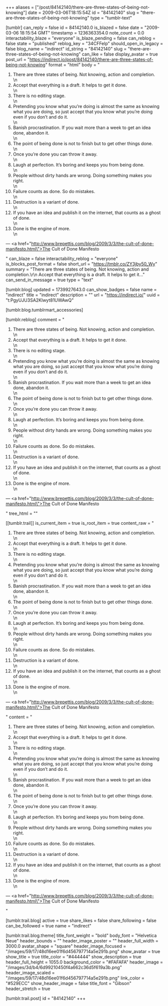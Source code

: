 +++
aliases = ["/post/84142140/there-are-three-states-of-being-not-knowing"]
date = 2009-03-06T18:15:54Z
id = "84142140"
slug = "there-are-three-states-of-being-not-knowing"
type = "tumblr-text"

[tumblr]
can_reply = false
id = 84142140.0
is_blazed = false
date = "2009-03-06 18:15:54 GMT"
timestamp = 1236363354.0
note_count = 0.0
interactability_blaze = "everyone"
is_blaze_pending = false
can_reblog = false
state = "published"
reblog_key = "34CFFelp"
should_open_in_legacy = false
blog_name = "indirect"
id_string = "84142140"
slug = "there-are-three-states-of-being-not-knowing"
can_like = false
display_avatar = true
post_url = "https://indirect.io/post/84142140/there-are-three-states-of-being-not-knowing"
format = "html"
body = "<ol><li>There are three states of being. Not knowing, action and completion.</li>\n<li>Accept that everything is a draft. It helps to get it done.</li>\n<li>There is no editing stage.</li>\n<li>Pretending you know what you&rsquo;re doing is almost the same as knowing what you are doing, so just accept that you know what you&rsquo;re doing even if you don&rsquo;t and do it.</li>\n<li>Banish procrastination. If you wait more than a week to get an idea done, abandon it.</li>\n<li>The point of being done is not to finish but to get other things done.</li>\n<li>Once you&rsquo;re done you can throw it away.</li>\n<li>Laugh at perfection. It&rsquo;s boring and keeps you from being done.</li>\n<li>People without dirty hands are wrong. Doing something makes you right.</li>\n<li>Failure counts as done. So do mistakes.</li>\n<li>Destruction is a variant of done.</li>\n<li>If you have an idea and publish it on the internet, that counts as a ghost of done.</li>\n<li>Done is the engine of more.</li>\n</ol><p>— <a href=\"http://www.brepettis.com/blog/2009/3/3/the-cult-of-done-manifesto.html\">The Cult of Done Manifesto</a></p>"
can_blaze = false
interactability_reblog = "everyone"
is_blocks_post_format = false
short_url = "https://tmblr.co/ZY3jby50_Wy"
summary = "There are three states of being. Not knowing, action and completion.\r\n Accept that everything is a draft. It helps to get it..."
can_send_in_message = true
type = "text"

[tumblr.blog]
updated = 1739927643.0
can_show_badges = false
name = "indirect"
title = "indirect"
description = ""
url = "https://indirect.io/"
uuid = "t:PgyUJU3SA2Klwyt81UWAwQ"

[tumblr.blog.tumblrmart_accessories]

[tumblr.reblog]
comment = "<p><ol><li>There are three states of being. Not knowing, action and completion.</li>\n<li>Accept that everything is a draft. It helps to get it done.</li>\n<li>There is no editing stage.</li>\n<li>Pretending you know what you’re doing is almost the same as knowing what you are doing, so just accept that you know what you’re doing even if you don’t and do it.</li>\n<li>Banish procrastination. If you wait more than a week to get an idea done, abandon it.</li>\n<li>The point of being done is not to finish but to get other things done.</li>\n<li>Once you’re done you can throw it away.</li>\n<li>Laugh at perfection. It’s boring and keeps you from being done.</li>\n<li>People without dirty hands are wrong. Doing something makes you right.</li>\n<li>Failure counts as done. So do mistakes.</li>\n<li>Destruction is a variant of done.</li>\n<li>If you have an idea and publish it on the internet, that counts as a ghost of done.</li>\n<li>Done is the engine of more.</li>\n</ol><p>— <a href=\"http://www.brepettis.com/blog/2009/3/3/the-cult-of-done-manifesto.html\">The Cult of Done Manifesto</a></p></p>"
tree_html = ""

[[tumblr.trail]]
is_current_item = true
is_root_item = true
content_raw = "<p><ol><li>There are three states of being. Not knowing, action and completion.</li>\n<li>Accept that everything is a draft. It helps to get it done.</li>\n<li>There is no editing stage.</li>\n<li>Pretending you know what you’re doing is almost the same as knowing what you are doing, so just accept that you know what you’re doing even if you don’t and do it.</li>\n<li>Banish procrastination. If you wait more than a week to get an idea done, abandon it.</li>\n<li>The point of being done is not to finish but to get other things done.</li>\n<li>Once you’re done you can throw it away.</li>\n<li>Laugh at perfection. It’s boring and keeps you from being done.</li>\n<li>People without dirty hands are wrong. Doing something makes you right.</li>\n<li>Failure counts as done. So do mistakes.</li>\n<li>Destruction is a variant of done.</li>\n<li>If you have an idea and publish it on the internet, that counts as a ghost of done.</li>\n<li>Done is the engine of more.</li>\n</ol><p>— <a href=\"http://www.brepettis.com/blog/2009/3/3/the-cult-of-done-manifesto.html\">The Cult of Done Manifesto</a></p></p>"
content = "<p><ol><li>There are three states of being. Not knowing, action and completion.</li>\n<li>Accept that everything is a draft. It helps to get it done.</li>\n<li>There is no editing stage.</li>\n<li>Pretending you know what you&rsquo;re doing is almost the same as knowing what you are doing, so just accept that you know what you&rsquo;re doing even if you don&rsquo;t and do it.</li>\n<li>Banish procrastination. If you wait more than a week to get an idea done, abandon it.</li>\n<li>The point of being done is not to finish but to get other things done.</li>\n<li>Once you&rsquo;re done you can throw it away.</li>\n<li>Laugh at perfection. It&rsquo;s boring and keeps you from being done.</li>\n<li>People without dirty hands are wrong. Doing something makes you right.</li>\n<li>Failure counts as done. So do mistakes.</li>\n<li>Destruction is a variant of done.</li>\n<li>If you have an idea and publish it on the internet, that counts as a ghost of done.</li>\n<li>Done is the engine of more.</li>\n</ol><p>&mdash; <a href=\"http://www.brepettis.com/blog/2009/3/3/the-cult-of-done-manifesto.html\">The Cult of Done Manifesto</a></p></p>"

[tumblr.trail.blog]
active = true
share_likes = false
share_following = false
can_be_followed = true
name = "indirect"

[tumblr.trail.blog.theme]
title_font_weight = "bold"
body_font = "Helvetica Neue"
header_bounds = ""
header_image_poster = ""
header_full_width = 3000.0
avatar_shape = "square"
header_image_focused = "/images/59/17/48d16ee01f6d456797714a5e291b.png"
show_avatar = true
show_title = true
title_color = "#444444"
show_description = true
header_full_height = 1055.0
background_color = "#FAFAFA"
header_image = "/images/3d/b4/6d99210450f4a662c36d5f619a3b.png"
header_image_scaled = "/images/59/17/48d16ee01f6d456797714a5e291b.png"
link_color = "#529ECC"
show_header_image = false
title_font = "Gibson"
header_stretch = true

[tumblr.trail.post]
id = "84142140"
+++
